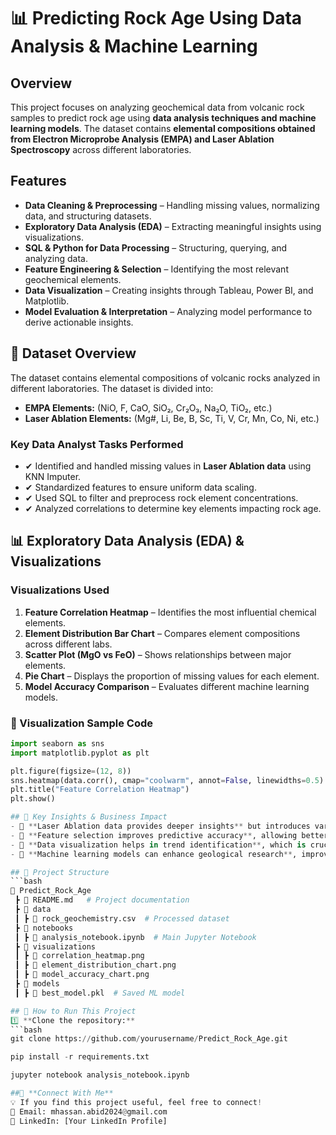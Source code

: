 # 📊 Predicting Rock Age Using Data Analysis & Machine Learning

## Overview
This project focuses on analyzing geochemical data from volcanic rock samples to predict rock age using **data analysis techniques and machine learning models**. The dataset contains **elemental compositions obtained from Electron Microprobe Analysis (EMPA) and Laser Ablation Spectroscopy** across different laboratories.

## Features
- **Data Cleaning & Preprocessing** – Handling missing values, normalizing data, and structuring datasets.
- **Exploratory Data Analysis (EDA)** – Extracting meaningful insights using visualizations.
- **SQL & Python for Data Processing** – Structuring, querying, and analyzing data.
- **Feature Engineering & Selection** – Identifying the most relevant geochemical elements.
- **Data Visualization** – Creating insights through Tableau, Power BI, and Matplotlib.
- **Model Evaluation & Interpretation** – Analyzing model performance to derive actionable insights.

## 📂 Dataset Overview
The dataset contains elemental compositions of volcanic rocks analyzed in different laboratories. The dataset is divided into:

- **EMPA Elements:** (NiO, F, CaO, SiO₂, Cr₂O₃, Na₂O, TiO₂, etc.)
- **Laser Ablation Elements:** (Mg#, Li, Be, B, Sc, Ti, V, Cr, Mn, Co, Ni, etc.)

### Key Data Analyst Tasks Performed
- ✔ Identified and handled missing values in **Laser Ablation data** using KNN Imputer.
- ✔ Standardized features to ensure uniform data scaling.
- ✔ Used SQL to filter and preprocess rock element concentrations.
- ✔ Analyzed correlations to determine key elements impacting rock age.

## 📊 Exploratory Data Analysis (EDA) & Visualizations
### Visualizations Used
1. **Feature Correlation Heatmap** – Identifies the most influential chemical elements.
2. **Element Distribution Bar Chart** – Compares element compositions across different labs.
3. **Scatter Plot (MgO vs FeO)** – Shows relationships between major elements.
4. **Pie Chart** – Displays the proportion of missing values for each element.
5. **Model Accuracy Comparison** – Evaluates different machine learning models.

### 📌 Visualization Sample Code
```python
import seaborn as sns
import matplotlib.pyplot as plt

plt.figure(figsize=(12, 8))
sns.heatmap(data.corr(), cmap="coolwarm", annot=False, linewidths=0.5)
plt.title("Feature Correlation Heatmap")
plt.show()

## 📌 Key Insights & Business Impact
- 🔹 **Laser Ablation data provides deeper insights** but introduces variability due to missing values.
- 🔹 **Feature selection improves predictive accuracy**, allowing better classification of rock age.
- 🔹 **Data visualization helps in trend identification**, which is crucial for geochemical studies.
- 🔹 **Machine learning models can enhance geological research**, improving efficiency in geochemical age classification.

## 📁 Project Structure
```bash
📂 Predict_Rock_Age
 ┣ 📜 README.md   # Project documentation
 ┣ 📂 data
 ┃ ┣ 📄 rock_geochemistry.csv  # Processed dataset
 ┣ 📂 notebooks
 ┃ ┣ 📄 analysis_notebook.ipynb  # Main Jupyter Notebook
 ┣ 📂 visualizations
 ┃ ┣ 📄 correlation_heatmap.png
 ┃ ┣ 📄 element_distribution_chart.png
 ┃ ┣ 📄 model_accuracy_chart.png
 ┣ 📂 models
 ┃ ┣ 📄 best_model.pkl  # Saved ML model

## 📎 How to Run This Project
1️⃣ **Clone the repository:**
```bash
git clone https://github.com/yourusername/Predict_Rock_Age.git

pip install -r requirements.txt

jupyter notebook analysis_notebook.ipynb

##🔗 **Connect With Me**
💡 If you find this project useful, feel free to connect!
📩 Email: mhassan.abid2024@gmail.com
🔗 LinkedIn: [Your LinkedIn Profile]
